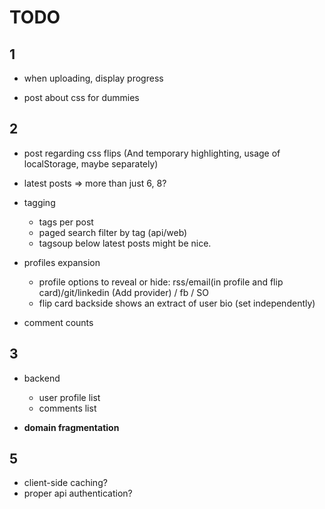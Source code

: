 TODO
=======

1
-------

- when uploading, display progress


- post about css for dummies

2
-------

- post regarding css flips (And temporary highlighting, usage of localStorage, maybe separately)

- latest posts => more than just 6, 8?

- tagging
  - tags per post
  - paged search filter by tag (api/web)
  - tagsoup below latest posts might be nice.

- profiles expansion
  - profile options to reveal or hide: rss/email(in profile and flip card)/git/linkedin (Add provider) / fb / SO
  - flip card backside shows an extract of user bio (set independently)

- comment counts



3
-------

- backend
  - user profile list
  - comments list

- **domain fragmentation**

5
-------
- client-side caching?
- proper api authentication?